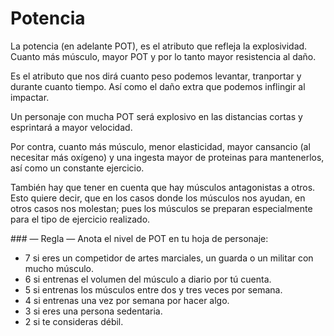 
Potencia
========

La potencia (en adelante POT), es el atributo que refleja la explosividad. Cuanto más músculo, mayor POT y por lo tanto mayor resistencia al daño.

Es el atributo que nos dirá cuanto peso podemos levantar, tranportar y durante cuanto tiempo. Así como el daño extra que podemos inflingir al impactar.

Un personaje con mucha POT será explosivo en las distancias cortas y esprintará a mayor velocidad.

Por contra, cuanto más músculo, menor elasticidad, mayor cansancio (al necesitar más oxígeno) y una ingesta mayor de proteinas para mantenerlos, así como un constante ejercicio.  

También hay que tener en cuenta que hay músculos antagonistas a otros. Esto quiere decir, que en los casos donde los músculos nos ayudan, en otros casos nos molestan; pues los músculos se preparan especialmente para el tipo de ejercicio realizado.

### — Regla —
Anota el nivel de POT en tu hoja de personaje:
* 7 si eres un competidor de artes marciales, un guarda o un militar con mucho músculo.
* 6 si entrenas el volumen del músculo a diario por tú cuenta.
* 5 si entrenas los músculos entre dos y tres veces por semana.
* 4 si entrenas una vez por semana por hacer algo.
* 3 si eres una persona sedentaria.
* 2 si te consideras débil.
